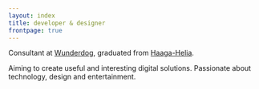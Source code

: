 ```yaml
---
layout: index
title: developer & designer
frontpage: true
---
```

Consultant at [<span>Wunderdog</span>](https://wunder.dog/), graduated from [<span>Haaga-Helia</span>](https://www.haaga-helia.fi/).

Aiming to create useful and interesting digital solutions.
Passionate about technology, design and entertainment.
